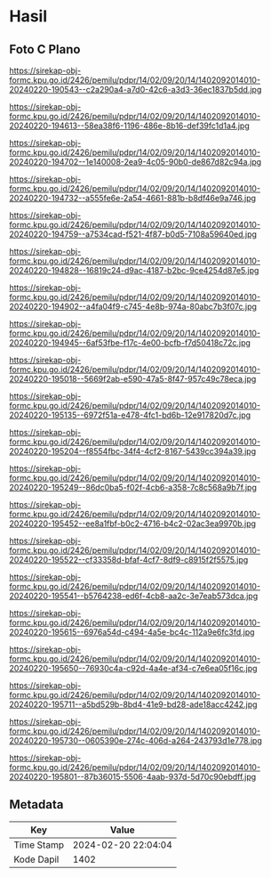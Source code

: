 # Hasil

## Foto C Plano

https://sirekap-obj-formc.kpu.go.id/2426/pemilu/pdpr/14/02/09/20/14/1402092014010-20240220-190543--c2a290a4-a7d0-42c6-a3d3-36ec1837b5dd.jpg

https://sirekap-obj-formc.kpu.go.id/2426/pemilu/pdpr/14/02/09/20/14/1402092014010-20240220-194613--58ea38f6-1196-486e-8b16-def39fc1d1a4.jpg

https://sirekap-obj-formc.kpu.go.id/2426/pemilu/pdpr/14/02/09/20/14/1402092014010-20240220-194702--1e140008-2ea9-4c05-90b0-de867d82c94a.jpg

https://sirekap-obj-formc.kpu.go.id/2426/pemilu/pdpr/14/02/09/20/14/1402092014010-20240220-194732--a555fe6e-2a54-4661-881b-b8df46e9a746.jpg

https://sirekap-obj-formc.kpu.go.id/2426/pemilu/pdpr/14/02/09/20/14/1402092014010-20240220-194759--a7534cad-f521-4f87-b0d5-7108a59640ed.jpg

https://sirekap-obj-formc.kpu.go.id/2426/pemilu/pdpr/14/02/09/20/14/1402092014010-20240220-194828--16819c24-d9ac-4187-b2bc-9ce4254d87e5.jpg

https://sirekap-obj-formc.kpu.go.id/2426/pemilu/pdpr/14/02/09/20/14/1402092014010-20240220-194902--a4fa04f9-c745-4e8b-974a-80abc7b3f07c.jpg

https://sirekap-obj-formc.kpu.go.id/2426/pemilu/pdpr/14/02/09/20/14/1402092014010-20240220-194945--6af53fbe-f17c-4e00-bcfb-f7d50418c72c.jpg

https://sirekap-obj-formc.kpu.go.id/2426/pemilu/pdpr/14/02/09/20/14/1402092014010-20240220-195018--5669f2ab-e590-47a5-8f47-957c49c78eca.jpg

https://sirekap-obj-formc.kpu.go.id/2426/pemilu/pdpr/14/02/09/20/14/1402092014010-20240220-195135--6972f51a-e478-4fc1-bd6b-12e917820d7c.jpg

https://sirekap-obj-formc.kpu.go.id/2426/pemilu/pdpr/14/02/09/20/14/1402092014010-20240220-195204--f8554fbc-34f4-4cf2-8167-5439cc394a39.jpg

https://sirekap-obj-formc.kpu.go.id/2426/pemilu/pdpr/14/02/09/20/14/1402092014010-20240220-195249--86dc0ba5-f02f-4cb6-a358-7c8c568a9b7f.jpg

https://sirekap-obj-formc.kpu.go.id/2426/pemilu/pdpr/14/02/09/20/14/1402092014010-20240220-195452--ee8a1fbf-b0c2-4716-b4c2-02ac3ea9970b.jpg

https://sirekap-obj-formc.kpu.go.id/2426/pemilu/pdpr/14/02/09/20/14/1402092014010-20240220-195522--cf33358d-bfaf-4cf7-8df9-c8915f2f5575.jpg

https://sirekap-obj-formc.kpu.go.id/2426/pemilu/pdpr/14/02/09/20/14/1402092014010-20240220-195541--b5764238-ed6f-4cb8-aa2c-3e7eab573dca.jpg

https://sirekap-obj-formc.kpu.go.id/2426/pemilu/pdpr/14/02/09/20/14/1402092014010-20240220-195615--6976a54d-c494-4a5e-bc4c-112a9e6fc3fd.jpg

https://sirekap-obj-formc.kpu.go.id/2426/pemilu/pdpr/14/02/09/20/14/1402092014010-20240220-195650--76930c4a-c92d-4a4e-af34-c7e6ea05f16c.jpg

https://sirekap-obj-formc.kpu.go.id/2426/pemilu/pdpr/14/02/09/20/14/1402092014010-20240220-195711--a5bd529b-8bd4-41e9-bd28-ade18acc4242.jpg

https://sirekap-obj-formc.kpu.go.id/2426/pemilu/pdpr/14/02/09/20/14/1402092014010-20240220-195730--0605390e-274c-406d-a264-243793d1e778.jpg

https://sirekap-obj-formc.kpu.go.id/2426/pemilu/pdpr/14/02/09/20/14/1402092014010-20240220-195801--87b36015-5506-4aab-937d-5d70c90ebdff.jpg


## Metadata

| Key        | Value               |
| ---------- | ------------------- |
| Time Stamp | 2024-02-20 22:04:04 |
| Kode Dapil | 1402                |




